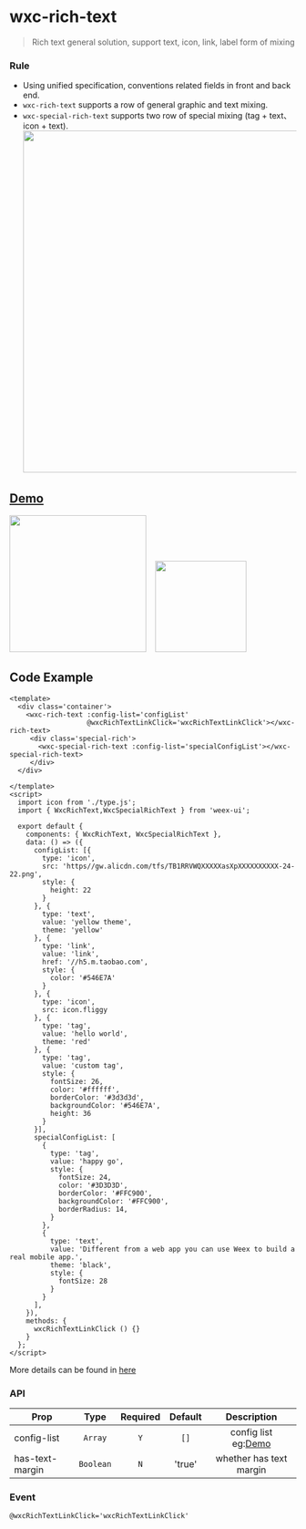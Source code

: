 # wxc-rich-text 

> Rich text general solution, support text, icon, link, label form of mixing

### Rule
- Using unified specification, conventions related fields in front and back end.
- `wxc-rich-text` supports a row of general graphic and text mixing.
- `wxc-special-rich-text` supports two row of special mixing (tag + text、icon + text).
   <img src='https://img.alicdn.com/tfs/TB1kqcoRXXXXXa3XpXXXXXXXXXX-2102-2320.png' width='600'/>

## [Demo](https://h5.m.taobao.com/trip/wxc-rich-text/index.html?_wx_tpl=https%3A%2F%2Fh5.m.taobao.com%2Ftrip%2Fwxc-rich-text%2Fdemo%2Findex.native-min.js)
<img src='https://img.alicdn.com/tfs/TB1e4LYSpXXXXXVXpXXXXXXXXXX-750-1334.png' width='240'/>&nbsp;&nbsp;&nbsp;&nbsp;<img src='https://img.alicdn.com/tfs/TB1OXrDSpXXXXcyXVXXXXXXXXXX-200-200.png' width='160'/>

## Code Example

```vue
<template>
  <div class='container'>
    <wxc-rich-text :config-list='configList'
                   @wxcRichTextLinkClick='wxcRichTextLinkClick'></wxc-rich-text>
     <div class='special-rich'>
       <wxc-special-rich-text :config-list='specialConfigList'></wxc-special-rich-text>
     </div>
  </div>
  
</template>
<script>
  import icon from './type.js';
  import { WxcRichText,WxcSpecialRichText } from 'weex-ui';

  export default {
    components: { WxcRichText, WxcSpecialRichText },
    data: () => ({
      configList: [{
        type: 'icon',
        src: 'https//gw.alicdn.com/tfs/TB1RRVWQXXXXXasXpXXXXXXXXXX-24-22.png',
        style: {
          height: 22
        }
      }, {
        type: 'text',
        value: 'yellow theme',
        theme: 'yellow'
      }, {
        type: 'link',
        value: 'link',
        href: '//h5.m.taobao.com',
        style: {
          color: '#546E7A'
        }
      }, {
        type: 'icon',
        src: icon.fliggy
      }, {
        type: 'tag',
        value: 'hello world',
        theme: 'red'
      }, {
        type: 'tag',
        value: 'custom tag',
        style: {
          fontSize: 26,
          color: '#ffffff',
          borderColor: '#3d3d3d',
          backgroundColor: '#546E7A',
          height: 36
        }
      }],
      specialConfigList: [
        {
          type: 'tag',
          value: 'happy go',
          style: {
            fontSize: 24,
            color: '#3D3D3D',
            borderColor: '#FFC900',
            backgroundColor: '#FFC900',
            borderRadius: 14,
          }
        },
        {
          type: 'text',
          value: 'Different from a web app you can use Weex to build a real mobile app.',
          theme: 'black',
          style: {
            fontSize: 28
          }
        }
      ],
    }),
    methods: {
      wxcRichTextLinkClick () {}
    }
  };
</script>
```

More details can be found in [here](https://github.com/alibaba/weex-ui/blob/master/example/rich-text/index.vue)


### API

| Prop | Type | Required | Default | Description |
| ---- |:----:|:---:|:-------:| :----------:|
| config-list | `Array` |`Y`| `[]` | config list eg:[Demo](https://github.com/alibaba/weex-ui/blob/master/example/rich-text/index.vue#L78)|
| has-text-margin | `Boolean` |`N`| 'true' | whether has text margin|


### Event

```
@wxcRichTextLinkClick='wxcRichTextLinkClick'
```


